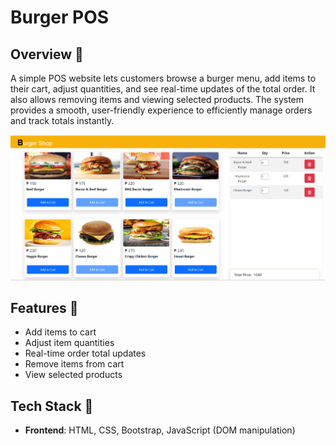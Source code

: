 # Burger POS

## Overview 📌
A simple POS website lets customers browse a burger menu, add items to their cart, adjust quantities, and see real-time updates of the total order. It also allows removing items and viewing selected products. The system provides a smooth, user-friendly experience to efficiently manage orders and track totals instantly.

![Logo](overview.png)

## Features 📌
- Add items to cart
- Adjust item quantities
- Real-time order total updates
- Remove items from cart
- View selected products

## Tech Stack 📌
- **Frontend**: HTML, CSS, Bootstrap, JavaScript (DOM manipulation)
